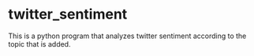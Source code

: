 # twitter_sentiment

This is a python program that analyzes  twitter sentiment according to the topic that is added.
